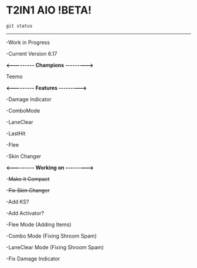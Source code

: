 # T2IN1 AIO !BETA!

`git status`
___
-Work in Progress

-Current Version 6.17

**<---------
Champions
--------->**

Teemo

**<---------
Features
--------->**

-Damage Indicator

-ComboMode

-LaneClear

-LastHit

-Flee

-Skin Changer

**<---------
Working on
--------->**

-~~Make it Compact~~

-~~Fix Skin Changer~~

-Add KS?

-Add Activator?

-Flee Mode (Adding Items)

-Combo Mode (Fixing Shroom Spam)

-LaneClear Mode (Fixing Shroom Spam)

-Fix Damage Indicator
